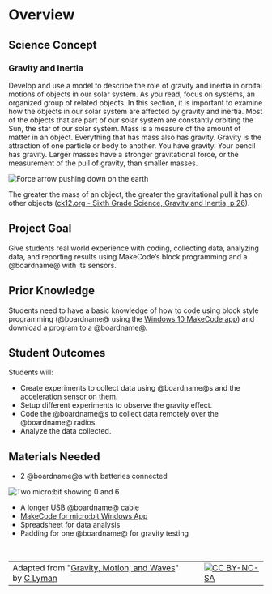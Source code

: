 # Overview

## Science Concept

### Gravity and Inertia

Develop and use a model to describe the role of gravity and inertia in orbital motions of objects
in our solar system. As you read, focus on systems, an organized group of related objects. In this
section, it is important to examine how the objects in our solar system are affected by gravity and inertia. Most of the objects that are part of our solar system are constantly orbiting the Sun, the star of our solar system. Mass is a measure of the amount of matter in an object. Everything that has mass also has gravity. Gravity is the attraction of one particle or body to another. You have gravity. Your pencil has gravity. Larger masses have a stronger gravitational force, or the measurement of the pull of gravity, than smaller masses. 

![Force arrow pushing down on the earth](/static/courses/ucp-science/gravity/push-down.jpg)

The greater the mass of an object, the greater the gravitational pull it has on other objects ([ck12.org - Sixth Grade Science, Gravity and Inertia, p 26](https://eq.uen.org/emedia/items/dae58176-b839-4b26-87e4-09ca5ed98875/1/Grade6RS.pdf)).

## Project Goal

Give students real world experience with coding, collecting data, analyzing data, and reporting results using MakeCode’s block programming and a @boardname@ with its sensors.

## Prior Knowledge

Students need to have a basic knowledge of how to code using block style programming (@boardname@ using the [Windows 10 MakeCode app](https://www.microsoft.com/store/productId/9PJC7SV48LCX)) and download a program to a @boardname@.

## Student Outcomes

Students will:

* Create experiments to collect data using @boardname@s and the acceleration sensor on them. 
* Setup different experiments to observe the gravity effect.
* Code the @boardname@s to collect data remotely over the @boardname@ radios.
* Analyze the data collected.

## Materials Needed

* 2 @boardname@s with batteries connected

![Two micro:bit showing 0 and 6](/static/courses/ucp-science/gravity/06.png)

* A longer USB @boardname@ cable
* [MakeCode for micro:bit Windows App](https://www.microsoft.com/store/productId/9PJC7SV48LCX)
* Spreadsheet for data analysis
* Padding for one @boardname@ for gravity testing

<br/>

| | | |
|-|-|-|
| Adapted from "[Gravity, Motion, and Waves](https://drive.google.com/open?id=1Z8S-W3n1jX6drC8ALj8Wh1Rjc0CyP0Afs3acnIjDYes)" by [C Lyman](http://utahcoding.org) | | [![CC BY-NC-SA](https://licensebuttons.net/l/by-nc-sa/4.0/80x15.png)](https://creativecommons.org/licenses/by-nc-sa/4.0/) |
